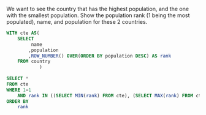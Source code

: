 We want to see the country that has the highest population, and the one with the smallest population. Show the population rank (1 being the most populated), name, and population for these 2 countries.
```sql
WITH cte AS(
    SELECT
         name
        ,population
        ,ROW_NUMBER() OVER(ORDER BY population DESC) AS rank
    FROM country
            )
            
SELECT *
FROM cte
WHERE 1=1 
    AND rank IN ((SELECT MIN(rank) FROM cte), (SELECT MAX(rank) FROM cte))
ORDER BY
    rank
```
